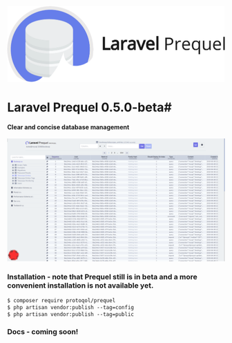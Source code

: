 ![Laravel Prequel](./assets/prequel.png)

# Laravel Prequel 0.5.0-beta#
#### Clear and concise database management ####

<img src="./assets/prequel_screenshot.png" width="700">

### Installation - note that Prequel still is in beta and a more convenient installation is not available yet.
```
$ composer require protoqol/prequel
$ php artisan vendor:publish --tag=config
$ php artisan vendor:publish --tag=public
```
### Docs - coming soon!
